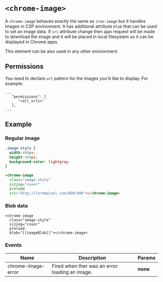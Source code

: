 
# `<chrome-image>`

A `chrome-image` behaves exactly the same as `iron-image` but it handles images in CSP environment.
It has additional attribute `blob` that can be used to set an image data.
If `src` attribute change then ajax request will be made to download the image and it will be placed
in local filesystem so it can be displayed in Chrome apps.

This element can be also used in any other environment.

## Permissions
You need to declare `url` pattern for the images you'd like to display.
For example:

    ...
       "permissions": [
          "<all_urls>"
       ],
    ...

## Example
### Regular image
```css
.image-style {
  width:400px;
  height:400px;
  background-color: lightgray;
}
```
```html
<chrome-image
  class="image-style"
  sizing="cover"
  preload
  src="http://lorempixel.com/600/400"></chrome-image>
```
### Blob data
```
<chrome-image
  class="image-style"
  sizing="cover"
  preload
  blob="[[imageBlob]]"></chrome-image>
```



### Events
| Name | Description | Params |
| --- | --- | --- |
| chrome-image-error | Fired when ther was an error loading an image. | __none__ |
